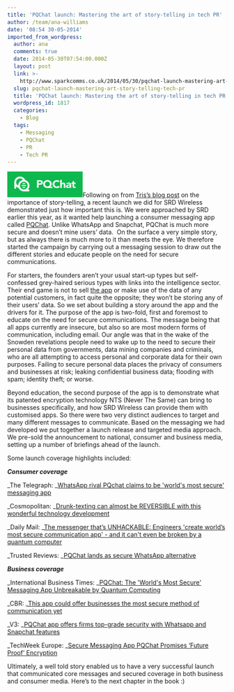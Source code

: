 ```yaml
---
title: 'PQChat launch: Mastering the art of story-telling in tech PR'
author: /team/ana-williams
date: '08:54 30-05-2014'
imported_from_wordpress:
  author: ana
  comments: true
  date: 2014-05-30T07:54:00.000Z
  layout: post
  link: >-
    http://www.sparkcomms.co.uk/2014/05/30/pqchat-launch-mastering-art-story-telling-tech-pr/
  slug: pqchat-launch-mastering-art-story-telling-tech-pr
  title: 'PQChat launch: Mastering the art of story-telling in tech PR'
  wordpress_id: 1817
  categories:
    - Blog
  tags:
    - Messaging
    - PQChat
    - PR
    - Tech PR
---
```


![PQChat](PQChat.png)Following on from [Tris’s blog post](http://www.sparkcomms.co.uk/2014/05/27/two-sides-every-story-world-technology-pr/) on the importance of story-telling, a recent launch we did for SRD Wireless demonstrated just how important this is. We were approached by SRD earlier this year, as it wanted help launching a consumer messaging app called [PQChat](https://pq-chat.com/). Unlike WhatsApp and Snapchat, PQChat is much more secure and doesn’t mine users’ data.  On the surface a very simple story, but as always there is much more to it than meets the eye. We therefore started the campaign by carrying out a messaging session to draw out the different stories and educate people on the need for secure communications.

For starters, the founders aren’t your usual start-up types but self-confessed grey-haired serious types with links into the intelligence sector. Their end game is not to sell [the app](https://itunes.apple.com/us/app/pqchat/id871584056?mt=8) or make use of the data of any potential customers, in fact quite the opposite; they won’t be storing any of their users’ data. So we set about building a story around the app and the drivers for it. The purpose of the app is two-fold, first and foremost to educate on the need for secure communications. The message being that all apps currently are insecure, but also so are most modern forms of communication, including email. Our angle was that in the wake of the Snowden revelations people need to wake up to the need to secure their personal data from governments, data mining companies and criminals, who are all attempting to access personal and corporate data for their own purposes. Failing to secure personal data places the privacy of consumers and businesses at risk; leaking confidential business data; flooding with spam; identity theft; or worse.

Beyond education, the second purpose of the app is to demonstrate what its patented encryption technology NTS (Never The Same) can bring to businesses specifically, and how SRD Wireless can provide them with customised apps. So there were two very distinct audiences to target and many different messages to communicate. Based on the messaging we had developed we put together a launch release and targeted media approach. We pre-sold the announcement to national, consumer and business media, setting up a number of briefings ahead of the launch.

Some launch coverage highlights included:

**_Consumer coverage_**

_The Telegraph: _[WhatsApp rival PQchat claims to be 'world's most secure' messaging app](http://www.telegraph.co.uk/technology/news/10845918/WhatsApp-rival-PQchat-claims-to-be-worlds-most-secure-messaging-app.html)

_Cosmopolitan: _[Drunk-texting can almost be REVERSIBLE with this wonderful technology development](http://www.cosmopolitan.co.uk/celebs/entertainment/pq-chat-messenger-remotely-delete-messages)

_Daily Mail: _[The messenger that’s UNHACKABLE: Engineers 'create world’s most secure communication app' - and it can't even be broken by a quantum computer](http://www.dailymail.co.uk/sciencetech/article-2635289/The-messenger-thats-UNHACKABLE-Engineers-create-worlds-secure-communication-app-broken-quantum-computer.html)

_Trusted Reviews: _[PQChat lands as secure WhatsApp alternative](http://www.trustedreviews.com/news/pqchat-lands-as-secure-whatsapp-alternative)

**_Business coverage_**

_International Business Times: _[PQChat: The 'World's Most Secure' Messaging App Unbreakable by Quantum Computing](http://www.ibtimes.co.uk/pqchat-worlds-most-secure-messaging-app-unbreakable-by-quantum-computing-1449591)

_CBR: _[This app could offer businesses the most secure method of communication yet](http://www.cbronline.com/news/mobile-and-tablets/this-app-could-offer-the-enterprise-the-most-secure-method-of-communcation-yet-4272513)

_V3: _[PQChat app offers firms top-grade security with Whatsapp and Snapchat features](http://www.v3.co.uk/v3-uk/news/2345757/pqchat-app-offers-firms-top-grade-security-with-whatsapp-and-snapchat-features)

_TechWeek Europe: _[Secure Messaging App PQChat Promises ‘Future Proof’ Encryption](http://www.techweekeurope.co.uk/news/pqchat-messaging-encryption-quantum-computing-146089)

Ultimately, a well told story enabled us to have a very successful launch that communicated core messages and secured coverage in both business and consumer media. Here’s to the next chapter in the book :)
